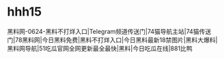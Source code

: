 # hhh15
黑料网-0624-黑料不打烊入口|Telegram频道传送门|74猫导航主站|74猫传送门|78黑料网|今日黑料免费|黑料不打烊入口|今日黑料最新18禁图片|黑料大爆料|黑料网导航|51吃瓜官网全网更新最全最快|黑料|今日吃瓜在线|881比鸭
